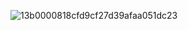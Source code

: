 ![13b0000818cfd9cf27d39afaa051dc23](https://github.com/EzekielTalampas/EzekielTalampas/assets/133622874/fc070091-7463-4285-a041-7574c3d1291e)

